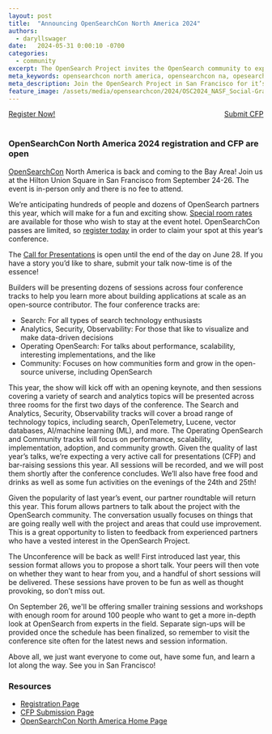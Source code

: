 ```yaml
---
layout: post
title:  "Announcing OpenSearchCon North America 2024"
authors:
  - daryllswager
date:   2024-05-31 0:00:10 -0700
categories:
  - community
excerpt: The OpenSearch Project invites the OpenSearch community to explore the future of search, analytics, and generative AI at the first OpenSearch user conference in Europe. Join us in Berlin on May 6 & 7 and learn how to build powerful applications and get the most out of your OpenSearch deployments.
meta_keywords: opensearchcon north america, opensearchcon na, opesearchcon call for papers, register for opensearchcon, opensearch community
meta_description: Join the OpenSearch Project in San Francisco for it’s third annual OpenSearchCon North America 2024 taking place September 24-26 at the Hilton Union Square. Register today.
feature_image: /assets/media/opensearchcon/2024/OSC2024_NASF_Social-Graphic1_1200x627.png
---
```

<div style="width: 100%" style="display: block;">
<div class="redesign-button-pair--wrapper" style="display: inline; float: left;">
            <div class="redesign-button--wrapper redesign-button--wrapper__text-only__dark">
                <a href="/events/opensearchcon/2024/north-america/register.html" class="redesign-button--anchor">
                    Register Now!
                </a>
            </div>
</div>

<div class="redesign-button-pair--wrapper" style="display: inline; float: right;">
            <div class="redesign-button--wrapper redesign-button--wrapper__text-only__dark">
                <a href="/events/opensearchcon/2024/north-america/cfp.html" class="redesign-button--anchor">
                    Submit CFP
                </a>
            </div>
</div>
</div>

<br/><br/>

### OpenSearchCon North America 2024 registration and CFP are open


[OpenSearchCon](https://opensearch.org/events/opensearchcon/2024/north-america/index.html) North America is back and coming to the Bay Area! Join us at the Hilton Union Square in San Francisco from September 24-26. The event is in-person only and there is no fee to attend.

We’re anticipating hundreds of people and dozens of OpenSearch partners this year, which will make for a fun and exciting show. [Special room rates](https://book.passkey.com/e/50823627) are available for those who wish to stay at the event hotel. OpenSearchCon passes are limited, so [register today](https://opensearchcon2023.splashthat.com/) in order to claim your spot at this year’s conference.

The [Call for Presentations](https://opensearch.org/events/opensearchcon/2024/north-america/cfp.html) is open until the end of the day on June 28. If you have a story you’d like to share, submit your talk now-time is of the essence!

Builders will be presenting dozens of sessions across four conference tracks to help you learn more about building applications at scale as an open-source contributor.  The four conference tracks are:

* Search: For all types of search technology enthusiasts
* Analytics, Security, Observability: For those that like to visualize and make data-driven decisions
* Operating OpenSearch: For talks about performance, scalability, interesting implementations, and the like
* Community: Focuses on how communities form and grow in the open-source universe, including OpenSearch


This year, the show will kick off with an opening keynote, and then sessions covering a variety of search and analytics topics will be presented across three rooms for the first two days of the conference. The Search and Analytics, Security, Observability tracks will cover a broad range of technology topics, including search, OpenTelemetry, Lucene, vector databases, AI/machine learning (ML), and more. The Operating OpenSearch and Community tracks will focus on performance, scalability, implementation, adoption, and community growth. Given the quality of last year’s talks, we’re expecting a very active call for presentations (CFP) and bar-raising sessions this year. All sessions will be recorded, and we will post them shortly after the conference concludes. We’ll also have free food and drinks as well as some fun activities on the evenings of the 24th and 25th!

Given the popularity of last year’s event, our partner roundtable will return this year. This forum allows partners to talk about the project with the OpenSearch community. The conversation usually focuses on things that are going really well with the project and areas that could use improvement. This is a great opportunity to listen to feedback from experienced partners who have a vested interest in the OpenSearch Project.

The Unconference will be back as well! First introduced last year, this session format allows you to propose a short talk. Your peers will then vote on whether they want to hear from you, and a handful of short sessions will be delivered. These sessions have proven to be fun as well as thought provoking, so don’t miss out.

On September 26, we'll be offering smaller training sessions and workshops with enough room for around 100 people who want to get a more in-depth look at OpenSearch from experts in the field. Separate sign-ups will be provided once the schedule has been finalized, so remember to visit the conference site often for the latest news and session information.

Above all, we just want everyone to come out, have some fun, and learn a lot along the way. See you in San Francisco!

### Resources

* [Registration Page](https://opensearch.org/events/opensearchcon/2024/north-america/register.html)
* [CFP Submission Page](https://opensearch.org/events/opensearchcon/2024/north-america/cfp.html)
* [OpenSearchCon North America Home Page](https://opensearch.org/events/opensearchcon/2024/north-america/index.html)
